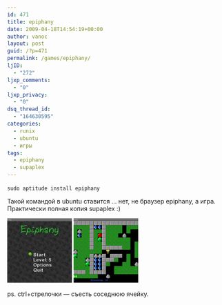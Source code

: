 ```yaml
---
id: 471
title: epiphany
date: 2009-04-18T14:54:19+00:00
author: vanoc
layout: post
guid: /?p=471
permalink: /games/epiphany/
ljID:
  - "272"
ljxp_comments:
  - "0"
ljxp_privacy:
  - "0"
dsq_thread_id:
  - "164630595"
categories:
  - runix
  - ubuntu
  - игры
tags:
  - epiphany
  - supaplex
---
```

`sudo aptitude install epiphany`

Такой командой в ubuntu ставится &#8230; нет, не браузер epiphany, а игра. Практически полная копия supaplex :)

[<img class="alignnone size-thumbnail wp-image-472" title="epiphany" src="/uploads/d181d0bdd0b8d0bcd0bed0ba-epiphany-150x150.jpg" alt="epiphany" width="150" height="150" />](/uploads/d181d0bdd0b8d0bcd0bed0ba-epiphany.jpg) [<img class="alignnone size-thumbnail wp-image-473" title="epiphany" src="/uploads/d181d0bdd0b8d0bcd0bed0ba-epiphany-1-150x150.png" alt="epiphany" width="150" height="150" />](/uploads/d181d0bdd0b8d0bcd0bed0ba-epiphany-1.png)

ps. ctrl+стрелочки &#8212; съесть соседнюю ячейку.